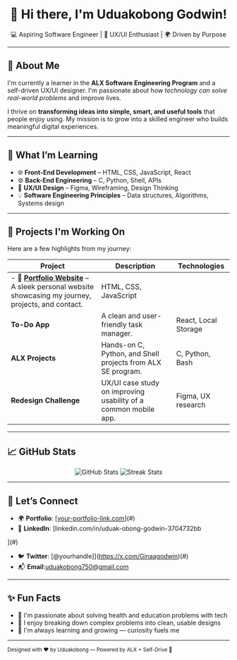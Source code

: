 <!-- README.md -->
<h1 align="center">👋 Hi there, I'm Uduakobong Godwin!</h1>
<p align="center">
  💻 Aspiring Software Engineer | 🎨 UX/UI Enthusiast | 🌍 Driven by Purpose
</p>

---

## 🚀 About Me

I'm currently a learner in the <strong>ALX Software Engineering Program</strong> and a self-driven UX/UI designer. I'm passionate about how <em>technology can solve real-world problems</em> and improve lives.

I thrive on <strong>transforming ideas into simple, smart, and useful tools</strong> that people enjoy using. My mission is to grow into a skilled engineer who builds meaningful digital experiences.

---

## 🧠 What I’m Learning

- 🌐 **Front-End Development** – HTML, CSS, JavaScript, React
- ⚙️ **Back-End Engineering** – C, Python, Shell, APIs
- 🎨 **UX/UI Design** – Figma, Wireframing, Design Thinking
- 💡 **Software Engineering Principles** – Data structures, Algorithms, Systems design

---

## 🌱 Projects I'm Working On

Here are a few highlights from my journey:

| Project | Description | Technologies |
|--------|-------------|--------------|
|- 🎨 **[Portfolio Website](#)** – A sleek personal website showcasing my journey, projects, and contact. | HTML, CSS, JavaScript |
| **To-Do App** | A clean and user-friendly task manager. | React, Local Storage |
| **ALX Projects** | Hands-on C, Python, and Shell projects from ALX SE program. | C, Python, Bash |
| **Redesign Challenge** | UX/UI case study on improving usability of a common mobile app. | Figma, UX research |

---

## 📈 GitHub Stats

<p align="center">
  <img src="https://github-readme-stats.vercel.app/api?username=yourusername&show_icons=true&theme=tokyonight" alt="GitHub Stats" />
  <img src="https://github-readme-streak-stats.herokuapp.com/?user=yourusername&theme=tokyonight" alt="Streak Stats" />
</p>

---

## 💬 Let’s Connect

- 🌍 **Portfolio**: [[your-portfolio-link.com](https://sites.google.com/view/uduakobong?usp=sharing)](#)
- 💼 **LinkedIn**: [linkedin.com/in/uduak-obong-godwin-3704732bb

](#)
- 🐦 **Twitter**: [@yourhandle]](https://x.com/Ginaagodwin)(#)
- 📬 **Email**:uduakobong750@gmail.com

---

## ✨ Fun Facts

- 🎯 I'm passionate about solving health and education problems with tech
- 💬 I enjoy breaking down complex problems into clean, usable designs
- 🌱 I'm always learning and growing — curiosity fuels me

---

<sub>Designed with ❤️ by Uduakobong — Powered by ALX + Self-Drive 🚀</sub>
